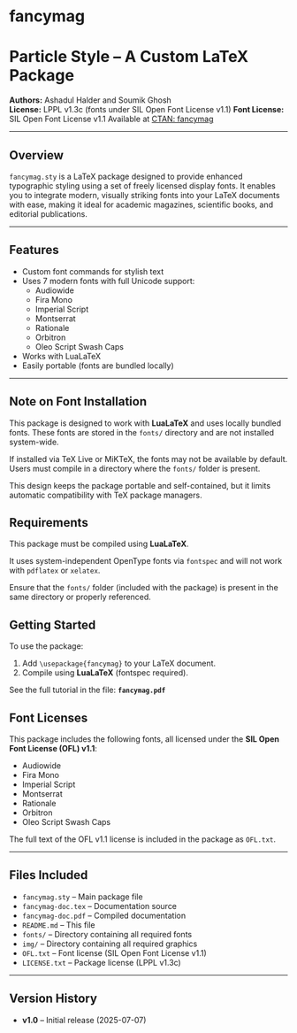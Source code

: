 # fancymag

# Particle Style – A Custom LaTeX Package

**Authors:** Ashadul Halder and Soumik Ghosh  
**License:** LPPL v1.3c (fonts under SIL Open Font License v1.1)
**Font License:** SIL Open Font License v1.1
Available at [CTAN: fancymag](https://ctan.org/pkg/fancymag)

---

## Overview

`fancymag.sty` is a LaTeX package designed to provide enhanced typographic styling using a set of freely licensed display fonts. It enables you to integrate modern, visually striking fonts into your LaTeX documents with ease, making it ideal for academic magazines, scientific books, and editorial publications.

---

## Features

- Custom font commands for stylish text
- Uses 7 modern fonts with full Unicode support:
  - Audiowide
  - Fira Mono
  - Imperial Script
  - Montserrat
  - Rationale
  - Orbitron
  - Oleo Script Swash Caps
- Works with LuaLaTeX
- Easily portable (fonts are bundled locally)

---

## Note on Font Installation

This package is designed to work with **LuaLaTeX** and uses locally bundled fonts. These fonts are stored in the `fonts/` directory and are not installed system-wide.

If installed via TeX Live or MiKTeX, the fonts may not be available by default. Users must compile in a directory where the `fonts/` folder is present.

This design keeps the package portable and self-contained, but it limits automatic compatibility with TeX package managers.

## Requirements

This package must be compiled using **LuaLaTeX**.

It uses system-independent OpenType fonts via `fontspec` and will not work with `pdflatex` or `xelatex`.

Ensure that the `fonts/` folder (included with the package) is present in the same directory or properly referenced.


## Getting Started

To use the package:

1. Add `\usepackage{fancymag}` to your LaTeX document.
2. Compile using **LuaLaTeX** (fontspec required).

See the full tutorial in the file: **`fancymag.pdf`**

## Font Licenses

This package includes the following fonts, all licensed under the **SIL Open Font License (OFL) v1.1**:

  - Audiowide
  - Fira Mono
  - Imperial Script
  - Montserrat
  - Rationale
  - Orbitron
  - Oleo Script Swash Caps

The full text of the OFL v1.1 license is included in the package as `OFL.txt`.

---

## Files Included

- `fancymag.sty` – Main package file
- `fancymag-doc.tex` – Documentation source
- `fancymag-doc.pdf` – Compiled documentation
- `README.md` – This file
- `fonts/` – Directory containing all required fonts
- `img/` – Directory containing all required graphics
- `OFL.txt` – Font license (SIL Open Font License v1.1)
- `LICENSE.txt` – Package license (LPPL v1.3c)

---

## Version History

- **v1.0** – Initial release (2025-07-07)
